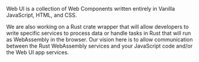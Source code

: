 <webui-data data-page-title="About {APP_NAME}" data-page-subtitle=""></webui-data>

Web UI is a collection of Web Components written entirely in Vanilla JavaScript, HTML, and CSS.

We are also working on a Rust crate wrapper that will allow developers to write specific services to process data or handle tasks in Rust that will run as WebAssembly in the browser. Our vision here is to allow communication between the Rust WebAssembly services and your JavaScript code and/or the Web UI app services.

<webui-content src="https://cdn.myfi.ws/d/en-US/about-stoic-dreams.md"></webui-content>
